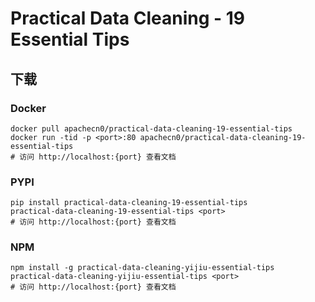# Practical Data Cleaning - 19 Essential Tips

## 下载

### Docker

```
docker pull apachecn0/practical-data-cleaning-19-essential-tips
docker run -tid -p <port>:80 apachecn0/practical-data-cleaning-19-essential-tips
# 访问 http://localhost:{port} 查看文档
```

### PYPI

```
pip install practical-data-cleaning-19-essential-tips
practical-data-cleaning-19-essential-tips <port>
# 访问 http://localhost:{port} 查看文档
```

### NPM

```
npm install -g practical-data-cleaning-yijiu-essential-tips
practical-data-cleaning-yijiu-essential-tips <port>
# 访问 http://localhost:{port} 查看文档
```